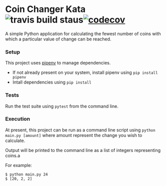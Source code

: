 # Coin Changer Kata ![travis build staus](https://travis-ci.com/samjones1001/coin-changer-python.svg?branch=master)[![codecov](https://codecov.io/gh/samjones1001/coin-changer-python/branch/master/graph/badge.svg)](https://codecov.io/gh/samjones1001/coin-changer-python)

A simple Python application for calculating the fewest number of coins with which a particular value of change can be reached.

### Setup

This project uses [pipenv](https://github.com/pypa/pipenv) to manage dependencies.

- If not already present on your system, install pipenv using `pip install pipenv`
- Intall dependencies using `pip install`

### Tests

Run the test suite using `pytest` from the command line.

### Execution

At present, this project can be run as a command line script using `python main.py [amount]` where amount represent the change you wish to calculate.

Output will be printed to the command line as a list of integers representing coins.a

For example:

```shell
$ python main.py 24
$ [20, 2, 2]
```

